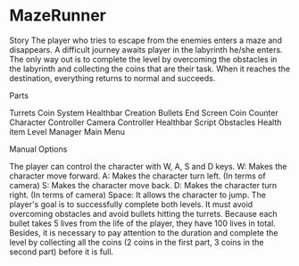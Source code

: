 # MazeRunner
Story
The player who tries to escape from the enemies enters a maze and disappears. A difficult journey
awaits player in the labyrinth he/she enters. The only way out is to complete the level by
overcoming the obstacles in the labyrinth and collecting the coins that are their task. When it
reaches the destination, everything returns to normal and succeeds.

Parts

Turrets
Coin System
Healthbar Creation
Bullets
End Screen
Coin Counter
Character Controller
Camera Controller
Healthbar Script
Obstacles
Health item
Level Manager
Main Menu

Manual Options

The player can control the character with W, A, S and D keys.
W: Makes the character move forward.
A: Makes the character turn left. (In terms of camera)
S: Makes the character move back.
D: Makes the character turn right. (In terms of camera)
Space: It allows the character to jump.
The player's goal is to successfully complete both levels. It must avoid overcoming obstacles and
avoid bullets hitting the turrets. Because each bullet takes 5 lives from the life of the player, they
have 100 lives in total. Besides, it is necessary to pay attention to the duration and complete the
level by collecting all the coins (2 coins in the first part, 3 coins in the second part) before it is full.

